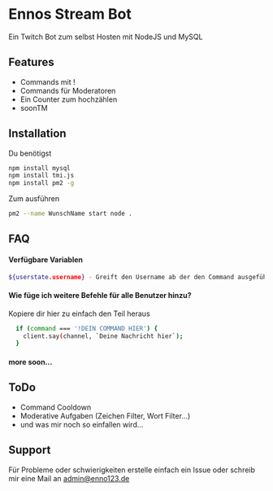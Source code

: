 
# Ennos Stream Bot

Ein Twitch Bot zum selbst Hosten mit NodeJS und MySQL



## Features

- Commands mit !
- Commands für Moderatoren
- Ein Counter zum hochzählen
- soonTM


## Installation

Du benötigst
```bash
npm install mysql
npm install tmi.js
npm install pm2 -g
```

Zum ausführen
```bash
pm2 --name WunschName start node . 
```
    
## FAQ

#### Verfügbare Variablen
```bash
${userstate.username} - Greift den Username ab der den Command ausgeführt hat
```

#### Wie füge ich weitere Befehle für alle Benutzer hinzu?

Kopiere dir hier zu einfach den Teil heraus
```bash
  if (command === '!DEIN COMMAND HIER') {
    client.say(channel, `Deine Nachricht hier`);
  }
```

#### more soon...




## ToDo

- Command Cooldown
- Moderative Aufgaben (Zeichen Filter, Wort Filter...)
- und was mir noch so einfallen wird...


## Support

Für Probleme oder schwierigkeiten erstelle einfach ein Issue oder schreib mir eine Mail an admin@enno123.de

